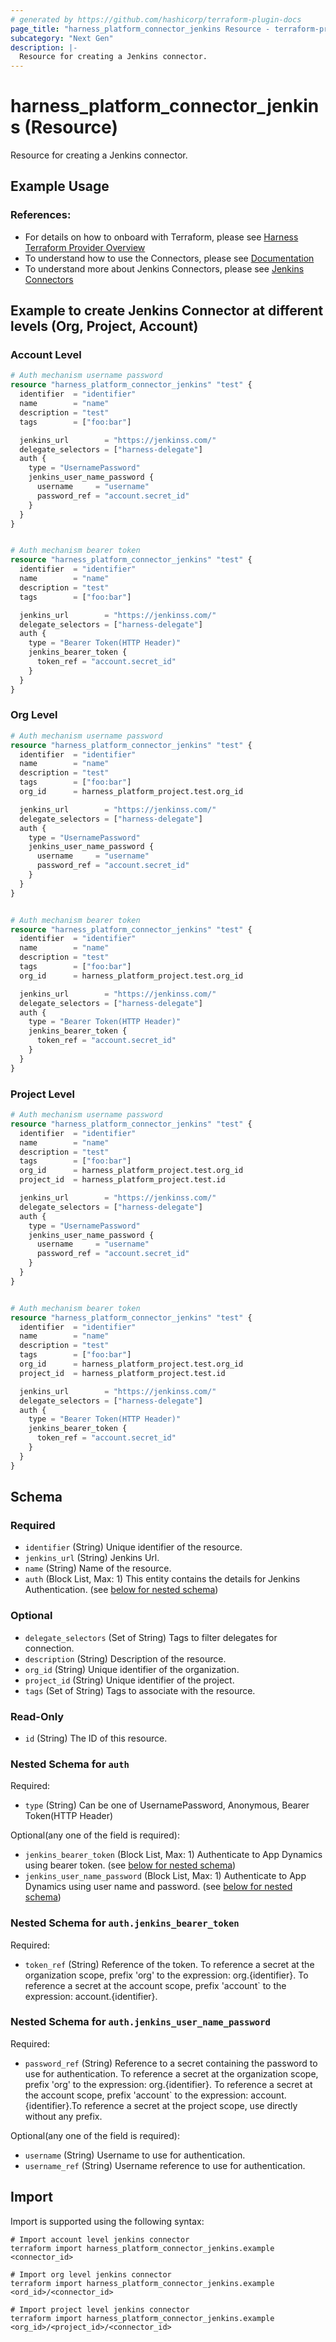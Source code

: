 ```yaml
---
# generated by https://github.com/hashicorp/terraform-plugin-docs
page_title: "harness_platform_connector_jenkins Resource - terraform-provider-harness"
subcategory: "Next Gen"
description: |-
  Resource for creating a Jenkins connector.
---
```


# harness_platform_connector_jenkins (Resource)

Resource for creating a Jenkins connector.

## Example Usage
### References:
- For details on how to onboard with Terraform, please see [Harness Terraform Provider Overview](https://developer.harness.io/docs/platform/automation/terraform/harness-terraform-provider-overview/)
- To understand how to use the Connectors, please see [Documentation](https://developer.harness.io/docs/category/connectors)
- To understand more about Jenkins Connectors, please see  [Jenkins Connectors](https://developer.harness.io/docs/platform/connectors/artifact-repositories/connect-to-jenkins/)

## Example to create Jenkins Connector at different levels (Org, Project, Account)
### Account Level
```terraform
# Auth mechanism username password
resource "harness_platform_connector_jenkins" "test" {
  identifier  = "identifier"
  name        = "name"
  description = "test"
  tags        = ["foo:bar"]

  jenkins_url        = "https://jenkinss.com/"
  delegate_selectors = ["harness-delegate"]
  auth {
    type = "UsernamePassword"
    jenkins_user_name_password {
      username     = "username"
      password_ref = "account.secret_id"
    }
  }
}


# Auth mechanism bearer token
resource "harness_platform_connector_jenkins" "test" {
  identifier  = "identifier"
  name        = "name"
  description = "test"
  tags        = ["foo:bar"]

  jenkins_url        = "https://jenkinss.com/"
  delegate_selectors = ["harness-delegate"]
  auth {
    type = "Bearer Token(HTTP Header)"
    jenkins_bearer_token {
      token_ref = "account.secret_id"
    }
  }
}
```
### Org Level
```terraform
# Auth mechanism username password
resource "harness_platform_connector_jenkins" "test" {
  identifier  = "identifier"
  name        = "name"
  description = "test"
  tags        = ["foo:bar"]
  org_id      = harness_platform_project.test.org_id

  jenkins_url        = "https://jenkinss.com/"
  delegate_selectors = ["harness-delegate"]
  auth {
    type = "UsernamePassword"
    jenkins_user_name_password {
      username     = "username"
      password_ref = "account.secret_id"
    }
  }
}


# Auth mechanism bearer token
resource "harness_platform_connector_jenkins" "test" {
  identifier  = "identifier"
  name        = "name"
  description = "test"
  tags        = ["foo:bar"]
  org_id      = harness_platform_project.test.org_id

  jenkins_url        = "https://jenkinss.com/"
  delegate_selectors = ["harness-delegate"]
  auth {
    type = "Bearer Token(HTTP Header)"
    jenkins_bearer_token {
      token_ref = "account.secret_id"
    }
  }
}
```

### Project Level
```terraform
# Auth mechanism username password
resource "harness_platform_connector_jenkins" "test" {
  identifier  = "identifier"
  name        = "name"
  description = "test"
  tags        = ["foo:bar"]
  org_id      = harness_platform_project.test.org_id
  project_id  = harness_platform_project.test.id

  jenkins_url        = "https://jenkinss.com/"
  delegate_selectors = ["harness-delegate"]
  auth {
    type = "UsernamePassword"
    jenkins_user_name_password {
      username     = "username"
      password_ref = "account.secret_id"
    }
  }
}


# Auth mechanism bearer token
resource "harness_platform_connector_jenkins" "test" {
  identifier  = "identifier"
  name        = "name"
  description = "test"
  tags        = ["foo:bar"]
  org_id      = harness_platform_project.test.org_id
  project_id  = harness_platform_project.test.id

  jenkins_url        = "https://jenkinss.com/"
  delegate_selectors = ["harness-delegate"]
  auth {
    type = "Bearer Token(HTTP Header)"
    jenkins_bearer_token {
      token_ref = "account.secret_id"
    }
  }
}
```

<!-- schema generated by tfplugindocs -->
## Schema

### Required

- `identifier` (String) Unique identifier of the resource.
- `jenkins_url` (String) Jenkins Url.
- `name` (String) Name of the resource.
- `auth` (Block List, Max: 1) This entity contains the details for Jenkins Authentication. (see [below for nested schema](#nestedblock--auth))


### Optional

- `delegate_selectors` (Set of String) Tags to filter delegates for connection.
- `description` (String) Description of the resource.
- `org_id` (String) Unique identifier of the organization.
- `project_id` (String) Unique identifier of the project.
- `tags` (Set of String) Tags to associate with the resource.

### Read-Only

- `id` (String) The ID of this resource.

<a id="nestedblock--auth"></a>
### Nested Schema for `auth`

Required:

- `type` (String) Can be one of UsernamePassword, Anonymous, Bearer Token(HTTP Header)

Optional(any one of the field is required):

- `jenkins_bearer_token` (Block List, Max: 1) Authenticate to App Dynamics using bearer token. (see [below for nested schema](#nestedblock--auth--jenkins_bearer_token))
- `jenkins_user_name_password` (Block List, Max: 1) Authenticate to App Dynamics using user name and password. (see [below for nested schema](#nestedblock--auth--jenkins_user_name_password))

<a id="nestedblock--auth--jenkins_bearer_token"></a>
### Nested Schema for `auth.jenkins_bearer_token`

Required:

- `token_ref` (String) Reference of the token. To reference a secret at the organization scope, prefix 'org' to the expression: org.{identifier}. To reference a secret at the account scope, prefix 'account` to the expression: account.{identifier}.


<a id="nestedblock--auth--jenkins_user_name_password"></a>
### Nested Schema for `auth.jenkins_user_name_password`

Required:

- `password_ref` (String) Reference to a secret containing the password to use for authentication. To reference a secret at the organization scope, prefix 'org' to the expression: org.{identifier}. To reference a secret at the account scope, prefix 'account` to the expression: account.{identifier}.To reference a secret at the project scope, use directly without any prefix.

Optional(any one of the field is required):

- `username` (String) Username to use for authentication.
- `username_ref` (String) Username reference to use for authentication.

## Import

Import is supported using the following syntax:

```shell
# Import account level jenkins connector 
terraform import harness_platform_connector_jenkins.example <connector_id>

# Import org level jenkins connector 
terraform import harness_platform_connector_jenkins.example <ord_id>/<connector_id>

# Import project level jenkins connector 
terraform import harness_platform_connector_jenkins.example <org_id>/<project_id>/<connector_id>
```
